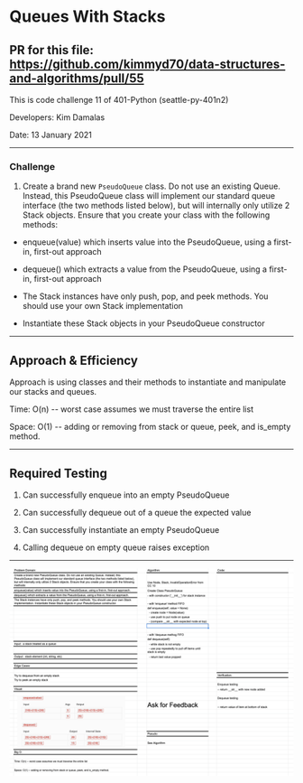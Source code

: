 # Queues With Stacks

## PR for this file: https://github.com/kimmyd70/data-structures-and-algorithms/pull/55

This is code challenge 11 of 401-Python (seattle-py-401n2)

Developers: Kim Damalas

Date: 13 January 2021
____________________
### Challenge 

1. Create a brand new `PseudoQueue` class. Do not use an existing Queue. Instead, this PseudoQueue class will implement our standard queue interface (the two methods listed below), but will internally only utilize 2 Stack objects. Ensure that you create your class with the following methods:

- enqueue(value) which inserts value into the PseudoQueue, using a first-in, first-out approach

- dequeue() which extracts a value from the PseudoQueue, using a first-in, first-out approach

- The Stack instances have only push, pop, and peek methods. You should use your own Stack implementation

- Instantiate these Stack objects in your PseudoQueue constructor
__________

## Approach & Efficiency

Approach is using classes and their methods to instantiate and manipulate our stacks and queues.  

Time: O(n) -- worst case assumes  we must traverse the entire list

Space: O(1) -- adding or removing from stack or queue, peek, and is_empty method.

_____________
## Required Testing

1. Can successfully enqueue into an empty PseudoQueue

2. Can successfully dequeue out of a queue the expected value

3. Can successfully instantiate an empty PseudoQueue

4. Calling dequeue on empty queue raises exception


_________________

![Whiteboard](./assets/queues-with-stacks-whiteboard.png)
